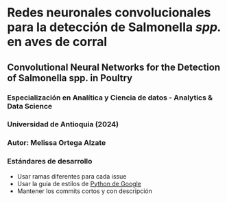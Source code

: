 # Redes neuronales convolucionales para la detección de Salmonella *spp.* en aves de corral
## Convolutional Neural Networks for the Detection of Salmonella spp. in Poultry

### Especialización en Analítica y Ciencia de datos - Analytics & Data Science
### Universidad de Antioquia (2024)
### Autor: Melissa Ortega Alzate


### Estándares de desarrollo
- Usar ramas diferentes para cada issue
- Usar la guía de estilos de [Python de Google](https://google.github.io/styleguide/pyguide.html)
- Mantener los commits cortos y con descripción
